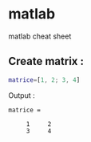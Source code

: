 # matlab
matlab cheat sheet

## Create matrix :
```matlab
matrice=[1, 2; 3, 4]
```
Output :
```
matrice =

     1     2
     3     4
```

